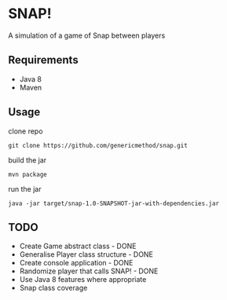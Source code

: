 # SNAP!
A simulation of a game of Snap between players

## Requirements
- Java 8
- Maven

## Usage
clone repo
```
git clone https://github.com/genericmethod/snap.git
```

build the jar
```
mvn package
```

run the jar
```
java -jar target/snap-1.0-SNAPSHOT-jar-with-dependencies.jar
```

## TODO
- Create Game abstract class  - DONE
- Generalise Player class structure - DONE
- Create console application - DONE
- Randomize player that calls SNAP! - DONE
- Use Java 8 features where appropriate
- Snap class coverage

